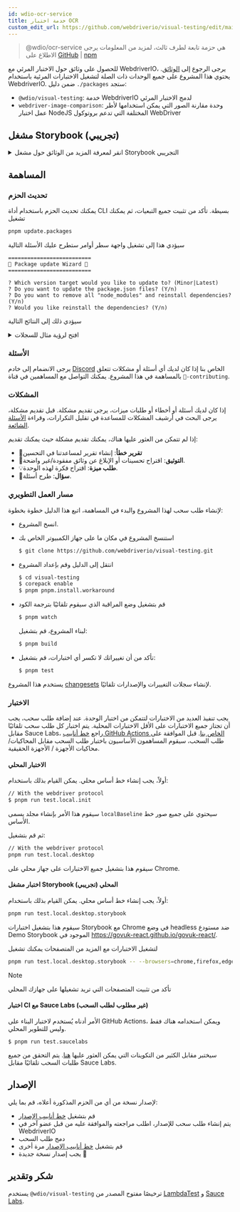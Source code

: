 ```yaml
---
id: wdio-ocr-service
title: خدمة اختبار OCR
custom_edit_url: https://github.com/webdriverio/visual-testing/edit/main/README.md
---
```



> @wdio/ocr-service هي حزمة تابعة لطرف ثالث، لمزيد من المعلومات يرجى الاطلاع على [GitHub](https://github.com/webdriverio/visual-testing) | [npm](https://www.npmjs.com/package/@wdio/ocr-service)

للحصول على وثائق حول الاختبار المرئي مع WebdriverIO، يرجى الرجوع إلى [الوثائق](https://webdriver.io/docs/visual-testing). يحتوي هذا المشروع على جميع الوحدات ذات الصلة لتشغيل الاختبارات المرئية باستخدام WebdriverIO. ضمن دليل `./packages` ستجد:

-   `@wdio/visual-testing`: خدمة WebdriverIO لدمج الاختبار المرئي
-   `webdriver-image-comparison`: وحدة مقارنة الصور التي يمكن استخدامها لأطر عمل اختبار NodeJS المختلفة التي تدعم بروتوكول WebDriver

## مشغل Storybook (تجريبي)

<details>
  <summary>انقر لمعرفة المزيد من الوثائق حول مشغل Storybook التجريبي</summary>

> مشغل Storybook لا يزال في مرحلة تجريبية، وستنتقل الوثائق لاحقًا إلى صفحات وثائق [WebdriverIO](https://webdriver.io/docs/visual-testing).

تدعم هذه الوحدة الآن Storybook مع مشغل مرئي جديد. يقوم هذا المشغل تلقائيًا بفحص مثيل Storybook محلي/بعيد وسينشئ لقطات شاشة لكل مكون. يمكن القيام بذلك عن طريق إضافة

```ts
export const config: WebdriverIO.Config = {
    // ...
    services: ["visual"],
    // ....
};
```

إلى `services` الخاصة بك وتشغيل `npx wdio tests/configs/wdio.local.desktop.storybook.conf.ts --storybook` من خلال سطر الأوامر.
سيستخدم Chrome في وضع headless كمتصفح افتراضي.

> [!NOTE]
>
> -   ستعمل معظم خيارات الاختبار المرئي أيضًا لمشغل Storybook، راجع وثائق [WebdriverIO](https://webdriver.io/docs/visual-testing).
> -   سيقوم مشغل Storybook بتجاوز جميع قدراتك ويمكنه التشغيل فقط على المتصفحات التي يدعمها، راجع [`--browsers`](#browsers).
> -   لا يدعم مشغل Storybook تكوينًا موجودًا يستخدم قدرات Multiremote وسيعرض خطأ.
> -   يدعم مشغل Storybook سطح المكتب فقط، وليس الويب المحمول.

### خيارات خدمة مشغل Storybook

يمكن تقديم خيارات الخدمة بهذه الطريقة

```ts
export const config: WebdriverIO.Config  = {
    // ...
    services: [
      [
        'visual',
        {
            // Some default options
            baselineFolder: join(process.cwd(), './__snapshots__/'),
            debug: true,
            // The storybook options, see cli options for the description
            storybook: {
                additionalSearchParams: new URLSearchParams({foo: 'bar', abc: 'def'}),
                clip: false,
                clipSelector: ''#some-id,
                numShards: 4,
                // `skipStories` can be a string ('example-button--secondary'),
                // an array (['example-button--secondary', 'example-button--small'])
                // or a regex which needs to be provided as as string ("/.*button.*/gm")
                skipStories: ['example-button--secondary', 'example-button--small'],
                url: 'https://www.bbc.co.uk/iplayer/storybook/',
                version: 6,
                // Optional - Allows overriding the baselines path. By default it will group the baselines by category and component (e.g. forms/input/baseline.png)
                getStoriesBaselinePath: (category, component) => `path__${category}__${component}`,
            },
        },
      ],
    ],
    // ....
}
```

### خيارات سطر أوامر مشغل Storybook

#### `--additionalSearchParams`

-   **النوع:** `string`
-   **إلزامي:** لا
-   **افتراضي:** ''
-   **مثال:** `npx wdio tests/configs/wdio.local.desktop.storybook.conf.ts --storybook --additionalSearchParams="foo=bar&abc=def"`

سيضيف معلمات بحث إضافية إلى عنوان URL الخاص بـ Storybook.
راجع وثائق [URLSearchParams](https://developer.mozilla.org/en-US/docs/Web/API/URLSearchParams) للحصول على مزيد من المعلومات. يجب أن تكون السلسلة النصية عبارة عن سلسلة URLSearchParams صالحة.

> [!NOTE]
> هناك حاجة إلى علامات الاقتباس المزدوجة لمنع تفسير الرمز `&` على أنه فاصل أوامر.
> على سبيل المثال، مع `--additionalSearchParams="foo=bar&abc=def"` سينشئ عنوان URL التالي لـ Storybook لاختبار القصص: `http://storybook.url/iframe.html?id=story-id&foo=bar&abc=def`.

#### `--browsers`

-   **النوع:** `string`
-   **إلزامي:** لا
-   **افتراضي:** `chrome`، يمكنك الاختيار من `chrome|firefox|edge|safari`
-   **مثال:** `npx wdio tests/configs/wdio.local.desktop.storybook.conf.ts --storybook --browsers=chrome,firefox,edge,safari`
-   **ملاحظة:** متوفر فقط من خلال واجهة سطر الأوامر

سيستخدم المتصفحات المقدمة لالتقاط لقطات شاشة للمكونات

> [!NOTE]
> تأكد من تثبيت المتصفحات التي تريد تشغيلها على جهازك المحلي

#### `--clip`

-   **النوع:** `boolean`
-   **إلزامي:** لا
-   **افتراضي:** `true`
-   **مثال:** `npx wdio tests/configs/wdio.local.desktop.storybook.conf.ts --storybook --clip=false`

عند تعطيله، سينشئ لقطة شاشة لمنفذ العرض. عند تمكينه، سينشئ لقطات شاشة للعناصر بناءً على [`--clipSelector`](#clipselector) مما سيقلل من كمية المساحة البيضاء حول لقطة شاشة المكون ويقلل من حجم لقطة الشاشة.

#### `--clipSelector`

-   **النوع:** `string`
-   **إلزامي:** لا
-   **افتراضي:** `#storybook-root > :first-child` لـ Storybook V7 و `#root > :first-child:not(script):not(style)` لـ Storybook V6، انظر أيضًا [`--version`](#version)
-   **مثال:** `npx wdio tests/configs/wdio.local.desktop.storybook.conf.ts --storybook --clipSelector="#some-id"`

هذا هو المحدد الذي سيتم استخدامه:

-   لتحديد العنصر لالتقاط لقطة الشاشة له
-   للعنصر للانتظار حتى يكون مرئيًا قبل التقاط لقطة شاشة

#### `--devices`

-   **النوع:** `string`
-   **إلزامي:** لا
-   **افتراضي:** يمكنك الاختيار من [`deviceDescriptors.ts`](https://github.com/webdriverio/visual-testing/blob/main/./packages/service/src/storybook/deviceDescriptors.ts)
-   **مثال:** `npx wdio tests/configs/wdio.local.desktop.storybook.conf.ts --storybook --devices="iPhone 14 Pro Max","Pixel 3 XL"`
-   **ملاحظة:** متوفر فقط من خلال واجهة سطر الأوامر

سيستخدم الأجهزة المقدمة التي تتطابق مع [`deviceDescriptors.ts`](https://github.com/webdriverio/visual-testing/blob/main/./packages/service/src/storybook/deviceDescriptors.ts) لالتقاط لقطات شاشة للمكونات

> [!NOTE]
>
> -   إذا كنت تفتقد تكوين جهاز، فلا تتردد في تقديم [طلب ميزة](https://github.com/webdriverio/visual-testing/issues/new?assignees=&labels=&projects=&template=--feature-request.md)
> -   هذا سيعمل فقط مع Chrome:
>     -   إذا قمت بتوفير `--devices` فإن جميع مثيلات Chrome ستعمل في وضع **محاكاة الجوال**
>     -   إذا قمت أيضًا بتوفير متصفحات أخرى غير Chrome، مثل `--devices --browsers=firefox,safari,edge` فسيضيف تلقائيًا Chrome في وضع محاكاة الجوال
> -   سينشئ مشغل Storybook افتراضيًا لقطات شاشة للعناصر، إذا كنت ترغب في رؤية لقطة الشاشة الكاملة لمحاكاة الجوال، فقم بتوفير `--clip=false` من خلال سطر الأوامر
> -   سيبدو اسم الملف على سبيل المثال مثل `__snapshots__/example/button/desktop_chrome/example-button--large-local-chrome-iPhone-14-Pro-Max-430x932-dpr-3.png`
> -   **[المصدر:](https://chromedriver.chromium.org/mobile-emulation#h.p_ID_167)** يمكن أن يكون اختبار موقع ويب للجوال على سطح المكتب باستخدام محاكاة الجوال مفيدًا، ولكن يجب أن يكون المختبرون على علم بوجود العديد من الاختلافات الدقيقة مثل:
>     -   وحدة معالجة رسومات مختلفة تمامًا، مما قد يؤدي إلى تغييرات كبيرة في الأداء؛
>     -   لا تتم محاكاة واجهة المستخدم للجوال (على وجه الخصوص، يؤثر إخفاء شريط عنوان URL على ارتفاع الصفحة)؛
>     -   النافذة المنبثقة للتوضيح (حيث تختار أحد الأهداف التي يمكن لمسها) غير مدعومة؛
>     -   العديد من واجهات برمجة التطبيقات للأجهزة (على سبيل المثال، حدث orientationchange) غير متوفرة.

#### `--headless`

-   **النوع:** `boolean`
-   **إلزامي:** لا
-   **افتراضي:** `true`
-   **مثال:** `npx wdio tests/configs/wdio.local.desktop.storybook.conf.ts --storybook --headless=false`
-   **ملاحظة:** متوفر فقط من خلال واجهة سطر الأوامر

سيقوم هذا بتشغيل الاختبارات افتراضيًا في وضع headless (عندما يدعم المتصفح ذلك) أو يمكن تعطيله

#### `--numShards`

-   **النوع:** `number`
-   **إلزامي:** لا
-   **افتراضي:** `true`
-   **مثال:** `npx wdio tests/configs/wdio.local.desktop.storybook.conf.ts --storybook --numShards=10`

هذا سيكون عدد المثيلات المتوازية التي سيتم استخدامها لتشغيل القصص. سيتم تحديد هذا بواسطة `maxInstances` في ملف `wdio.conf` الخاص بك.

> [!IMPORTANT]
> عند التشغيل في وضع `headless`، لا تزيد العدد إلى أكثر من 20 لمنع عدم الاستقرار بسبب قيود الموارد

#### `--skipStories`

-   **النوع:** `string|regex`
-   **إلزامي:** لا
-   **افتراضي:** null
-   **مثال:** `npx wdio tests/configs/wdio.local.desktop.storybook.conf.ts --storybook --skipStories="/.*button.*/gm"`

يمكن أن يكون هذا:

-   سلسلة نصية (`example-button--secondary,example-button--small`)
-   أو تعبير منتظم (`"/.*button.*/gm"`)

لتخطي قصص معينة. استخدم `id` للقصة التي يمكن العثور عليها في عنوان URL للقصة. على سبيل المثال، `id` في عنوان URL هذا `http://localhost:6006/?path=/story/example-page--logged-out` هو `example-page--logged-out`

#### `--url`

-   **النوع:** `string`
-   **إلزامي:** لا
-   **افتراضي:** `http://127.0.0.1:6006`
-   **مثال:** `npx wdio tests/configs/wdio.local.desktop.storybook.conf.ts --storybook --url="https://example.com"`

عنوان URL حيث يتم استضافة مثيل Storybook الخاص بك.

#### `--version`

-   **النوع:** `number`
-   **إلزامي:** لا
-   **افتراضي:** 7
-   **مثال:** `npx wdio tests/configs/wdio.local.desktop.storybook.conf.ts --storybook --version=6`

هذا هو إصدار Storybook، ويكون افتراضيًا `7`. هذا مطلوب لمعرفة ما إذا كان يجب استخدام [`clipSelector`](#clipselector) الخاص بالإصدار 6.

### اختبار التفاعل مع Storybook

يتيح لك اختبار تفاعل Storybook التفاعل مع المكون الخاص بك من خلال إنشاء نصوص مخصصة باستخدام أوامر WDIO لوضع المكون في حالة معينة. على سبيل المثال، انظر إلى مقتطف الشفرة أدناه:

```ts
import { browser, expect } from "@wdio/globals";

describe("Storybook Interaction", () => {
    it("should create screenshots for the logged in state when it logs out", async () => {
        const componentId = "example-page--logged-in";
        await browser.waitForStorybookComponentToBeLoaded({ id: componentId });

        await expect($("header")).toMatchElementSnapshot(
            `${componentId}-logged-in-state`
        );
        await $("button=Log out").click();
        await expect($("header")).toMatchElementSnapshot(
            `${componentId}-logged-out-state`
        );
    });

    it("should create screenshots for the logged out state when it logs in", async () => {
        const componentId = "example-page--logged-out";
        await browser.waitForStorybookComponentToBeLoaded({ id: componentId });

        await expect($("header")).toMatchElementSnapshot(
            `${componentId}-logged-out-state`
        );
        await $("button=Log in").click();
        await expect($("header")).toMatchElementSnapshot(
            `${componentId}-logged-in-state`
        );
    });
});
```

يتم تنفيذ اختباران على مكونين مختلفين. كل اختبار يحدد أولاً حالة ثم يلتقط لقطة شاشة. ستلاحظ أيضًا أنه تم تقديم أمر مخصص جديد، والذي يمكن العثور عليه [هنا](#new-custom-command).

يمكن حفظ ملف المواصفات أعلاه في مجلد وإضافته إلى سطر الأوامر باستخدام الأمر التالي:

```sh
pnpm run test.local.desktop.storybook.localhost -- --spec='tests/specs/storybook-interaction/*.ts'
```

سيقوم مشغل Storybook أولاً بمسح مثيل Storybook الخاص بك تلقائيًا ثم إضافة اختباراتك إلى القصص التي تحتاج إلى مقارنتها. إذا كنت لا ترغب في مقارنة المكونات التي تستخدمها لاختبار التفاعل مرتين، يمكنك إضافة مرشح لإزالة القصص "الافتراضية" من المسح عن طريق توفير مرشح [`--skipStories`](#--skipstories). سيبدو هذا كما يلي:

```sh
pnpm run test.local.desktop.storybook.localhost -- --skipStories="/example-page.*/gm" --spec='tests/specs/storybook-interaction/*.ts'
```

### أمر مخصص جديد

سيتم إضافة أمر مخصص جديد يسمى `browser.waitForStorybookComponentToBeLoaded({ id: 'componentId' })` إلى كائن `browser/driver` الذي سيقوم تلقائيًا بتحميل المكون والانتظار حتى يكتمل، لذلك لا تحتاج إلى استخدام طريقة `browser.url('url.com')`. يمكن استخدامه مثل هذا

```ts
import { browser, expect } from "@wdio/globals";

describe("Storybook Interaction", () => {
    it("should create screenshots for the logged in state when it logs out", async () => {
        const componentId = "example-page--logged-in";
        await browser.waitForStorybookComponentToBeLoaded({ id: componentId });

        await expect($("header")).toMatchElementSnapshot(
            `${componentId}-logged-in-state`
        );
        await $("button=Log out").click();
        await expect($("header")).toMatchElementSnapshot(
            `${componentId}-logged-out-state`
        );
    });

    it("should create screenshots for the logged out state when it logs in", async () => {
        const componentId = "example-page--logged-out";
        await browser.waitForStorybookComponentToBeLoaded({ id: componentId });

        await expect($("header")).toMatchElementSnapshot(
            `${componentId}-logged-out-state`
        );
        await $("button=Log in").click();
        await expect($("header")).toMatchElementSnapshot(
            `${componentId}-logged-in-state`
        );
    });
});
```

الخيارات هي:

#### `additionalSearchParams`

-   **النوع:** [`URLSearchParams`](https://developer.mozilla.org/en-US/docs/Web/API/URLSearchParams)
-   **إلزامي:** لا
-   **افتراضي:** `new URLSearchParams()`
-   **مثال:**

```ts
await browser.waitForStorybookComponentToBeLoaded({
    additionalSearchParams: new URLSearchParams({ foo: "bar", abc: "def" }),
    id: "componentId",
});
```

سيضيف هذا معلمات بحث إضافية إلى عنوان URL الخاص بـ Storybook، في المثال أعلاه سيكون العنوان `http://storybook.url/iframe.html?id=story-id&foo=bar&abc=def`.
راجع وثائق [URLSearchParams](https://developer.mozilla.org/en-US/docs/Web/API/URLSearchParams) للحصول على مزيد من المعلومات.

#### `clipSelector`

-   **النوع:** `string`
-   **إلزامي:** لا
-   **افتراضي:** `#storybook-root > :first-child` لـ Storybook V7 و `#root > :first-child:not(script):not(style)` لـ Storybook V6
-   **مثال:**

```ts
await browser.waitForStorybookComponentToBeLoaded({
    clipSelector: "#your-selector",
    id: "componentId",
});
```

هذا هو المحدد الذي سيتم استخدامه:

-   لتحديد العنصر لالتقاط لقطة الشاشة له
-   للعنصر للانتظار حتى يكون مرئيًا قبل التقاط لقطة شاشة

#### `id`

-   **النوع:** `string`
-   **إلزامي:** نعم
-   **مثال:**

```ts
await browser.waitForStorybookComponentToBeLoaded({ '#your-selector', id: 'componentId' })
```

استخدم `id` للقصة التي يمكن العثور عليها في عنوان URL للقصة. على سبيل المثال، `id` في عنوان URL هذا `http://localhost:6006/?path=/story/example-page--logged-out` هو `example-page--logged-out`

#### `timeout`

-   **النوع:** `number`
-   **إلزامي:** لا
-   **افتراضي:** 1100 مللي ثانية
-   **مثال:**

```ts
await browser.waitForStorybookComponentToBeLoaded({
    id: "componentId",
    timeout: 20000,
});
```

أقصى مهلة نريد الانتظار خلالها حتى يكون المكون مرئيًا بعد التحميل على الصفحة

#### `url`

-   **النوع:** `string`
-   **إلزامي:** لا
-   **افتراضي:** `http://127.0.0.1:6006`
-   **مثال:**

```ts
await browser.waitForStorybookComponentToBeLoaded({
    id: "componentId",
    url: "https://your.url",
});
```

عنوان URL حيث يتم استضافة مثيل Storybook الخاص بك.

</details>

## المساهمة

### تحديث الحزم

يمكنك تحديث الحزم باستخدام أداة CLI بسيطة. تأكد من تثبيت جميع التبعيات، ثم يمكنك تشغيل

```sh
pnpm update.packages
```

سيؤدي هذا إلى تشغيل واجهة سطر أوامر ستطرح عليك الأسئلة التالية

```logs
==========================
🤖 Package update Wizard 🧙
==========================

? Which version target would you like to update to? (Minor|Latest)
? Do you want to update the package.json files? (Y/n)
? Do you want to remove all "node_modules" and reinstall dependencies? (Y/n)
? Would you like reinstall the dependencies? (Y/n)
```

سيؤدي ذلك إلى النتائج التالية

<details>
    <summary>افتح لرؤية مثال للسجلات</summary>
    
```logs
==========================
🤖 Package update Wizard 🧙
==========================

? Which version target would you like to update to? Minor
? Do you want to update the package.json files? yes
Updating root 'package.json' for minor updates...
Updating packages for minor updates in /Users/wswebcreation/Git/wdio/visual-testing...
Using pnpm
Upgrading /Users/wswebcreation/Git/wdio/visual-testing/package.json
[====================] 38/38 100%

@typescript-eslint/eslint-plugin ^8.7.0 → ^8.8.0
@typescript-eslint/parser ^8.7.0 → ^8.8.0
@typescript-eslint/utils ^8.7.0 → ^8.8.0
@vitest/coverage-v8 ^2.1.1 → ^2.1.2
vitest ^2.1.1 → ^2.1.2

Run pnpm install to install new versions.
Updating packages for minor updates in /Users/wswebcreation/Git/wdio/visual-testing/packages/ocr-service...
Using pnpm
Upgrading /Users/wswebcreation/Git/wdio/visual-testing/packages/ocr-service/package.json
[====================] 11/11 100%

All dependencies match the minor package versions :)
Updating packages for minor updates in /Users/wswebcreation/Git/wdio/visual-testing/packages/visual-reporter...
Using pnpm
Upgrading /Users/wswebcreation/Git/wdio/visual-testing/packages/visual-reporter/package.json
[====================] 11/11 100%

eslint-config-next 14.2.13 → 14.2.14
next 14.2.13 → 14.2.14

Run pnpm install to install new versions.
Updating packages for minor updates in /Users/wswebcreation/Git/wdio/visual-testing/packages/visual-service...
Using pnpm
Upgrading /Users/wswebcreation/Git/wdio/visual-testing/packages/visual-service/package.json
[====================] 5/5 100%

All dependencies match the minor package versions :)
Updating packages for minor updates in /Users/wswebcreation/Git/wdio/visual-testing/packages/webdriver-image-comparison...
Using pnpm
Upgrading /Users/wswebcreation/Git/wdio/visual-testing/packages/webdriver-image-comparison/package.json
[====================] 8/8 100%

All dependencies match the minor package versions :)
? Do you want to remove all "node_modules" and reinstall dependencies? yes
Removing root dependencies in /Users/wswebcreation/Git/wdio/visual-testing...
Removing dependencies in ocr-service...
Removing dependencies in visual-reporter...
Removing dependencies in visual-service...
Removing dependencies in webdriver-image-comparison...
? Would you like reinstall the dependencies? yes
Installing dependencies in /Users/wswebcreation/Git/wdio/visual-testing...

> @wdio/visual-testing-monorepo@ pnpm.install.workaround /Users/wswebcreation/Git/wdio/visual-testing
> pnpm install --shamefully-hoist

Scope: all 5 workspace projects
Lockfile is up to date, resolution step is skipped
Packages: +1274
++++++++++++++++++++++++++++++++++++++++++++++++++++++++++++++++++++++++++++++++++++++++++++++++++++++++++++++++++
Progress: resolved 1274, reused 1265, downloaded 0, added 1274, done

dependencies:

-   @wdio/ocr-service 2.0.0 <- packages/ocr-service
-   @wdio/visual-service 6.0.0 <- packages/visual-service

devDependencies:

-   @changesets/cli 2.27.8
-   @inquirer/prompts 5.5.0
-   @tsconfig/node20 20.1.4
-   @types/eslint 9.6.1
-   @types/jsdom 21.1.7
-   @types/node 20.16.4
-   @types/react 18.3.5
-   @types/react-dom 18.3.0
-   @types/xml2js 0.4.14
-   @typescript-eslint/eslint-plugin 8.8.0
-   @typescript-eslint/parser 8.8.0
-   @typescript-eslint/utils 8.8.0
-   @vitest/coverage-v8 2.1.2
-   @wdio/appium-service 9.1.2
-   @wdio/cli 9.1.2
-   @wdio/globals 9.1.2
-   @wdio/local-runner 9.1.2
-   @wdio/mocha-framework 9.1.2
-   @wdio/sauce-service 9.1.2
-   @wdio/shared-store-service 9.1.2
-   @wdio/spec-reporter 9.1.2
-   @wdio/types 9.1.2
-   eslint 9.11.1
-   eslint-plugin-import 2.30.0
-   eslint-plugin-unicorn 55.0.0
-   eslint-plugin-wdio 9.0.8
-   husky 9.1.6
-   jsdom 25.0.1
-   pnpm-run-all2 6.2.3
-   release-it 17.6.0
-   rimraf 6.0.1
-   saucelabs 8.0.0
-   ts-node 10.9.2
-   typescript 5.6.2
-   vitest 2.1.2
-   webdriverio 9.1.2

. prepare$ husky
└─ Done in 204ms
Done in 9.5s
All packages updated!

````

</details>

### الأسئلة

يرجى الانضمام إلى خادم [Discord](https://discord.webdriver.io) الخاص بنا إذا كان لديك أي أسئلة أو مشكلات تتعلق بالمساهمة في هذا المشروع. يمكنك التواصل مع المساهمين في قناة `🙏-contributing`.

### المشكلات

إذا كان لديك أسئلة أو أخطاء أو طلبات ميزات، يرجى تقديم مشكلة. قبل تقديم مشكلة، يرجى البحث في أرشيف المشكلات للمساعدة في تقليل التكرارات، وقراءة [الأسئلة الشائعة](https://webdriver.io/docs/visual-testing/faq/).

إذا لم تتمكن من العثور عليها هناك، يمكنك تقديم مشكلة حيث يمكنك تقديم:

-   🐛**تقرير خطأ**: إنشاء تقرير لمساعدتنا في التحسين
-   📖**التوثيق**: اقتراح تحسينات أو الإبلاغ عن وثائق مفقودة/غير واضحة.
-   💡**طلب ميزة**: اقتراح فكرة لهذه الوحدة.
-   💬**سؤال**: طرح أسئلة.

### مسار العمل التطويري

لإنشاء طلب سحب لهذا المشروع والبدء في المساهمة، اتبع هذا الدليل خطوة بخطوة:

-   انسخ المشروع.
-   استنسخ المشروع في مكان ما على جهاز الكمبيوتر الخاص بك

    ```sh
    $ git clone https://github.com/webdriverio/visual-testing.git
    ```

-   انتقل إلى الدليل وقم بإعداد المشروع

    ```sh
    $ cd visual-testing
    $ corepack enable
    $ pnpm pnpm.install.workaround
    ```

-   قم بتشغيل وضع المراقبة الذي سيقوم تلقائيًا بترجمة الكود

    ```sh
    $ pnpm watch
    ```

    لبناء المشروع، قم بتشغيل:

    ```sh
    $ pnpm build
    ```

-   تأكد من أن تغييراتك لا تكسر أي اختبارات، قم بتشغيل:

    ```sh
    $ pnpm test
    ```

يستخدم هذا المشروع [changesets](https://github.com/changesets/changesets) لإنشاء سجلات التغييرات والإصدارات تلقائيًا.

### الاختبار

يجب تنفيذ العديد من الاختبارات لتتمكن من اختبار الوحدة. عند إضافة طلب سحب، يجب أن تجتاز جميع الاختبارات على الأقل الاختبارات المحلية. يتم اختبار كل طلب سحب تلقائيًا مقابل Sauce Labs، راجع [خط أنابيب GitHub Actions الخاص بنا](https://github.com/webdriverio/visual-testing/actions/workflows/tests.yml). قبل الموافقة على طلب السحب، سيقوم المساهمون الأساسيون باختبار طلب السحب مقابل المحاكيات/محاكيات الأجهزة / الأجهزة الحقيقية.

#### الاختبار المحلي

أولاً، يجب إنشاء خط أساس محلي. يمكن القيام بذلك باستخدام:

```sh
// With the webdriver protocol
$ pnpm run test.local.init
````

سيقوم هذا الأمر بإنشاء مجلد يسمى `localBaseline` سيحتوي على جميع صور خط الأساس.

ثم قم بتشغيل:

```sh
// With the webdriver protocol
pnpm run test.local.desktop
```

سيقوم هذا بتشغيل جميع الاختبارات على جهاز محلي على Chrome.

#### اختبار مشغل Storybook المحلي (تجريبي)

أولاً، يجب إنشاء خط أساس محلي. يمكن القيام بذلك باستخدام:

```sh
pnpm run test.local.desktop.storybook
```

سيقوم هذا بتشغيل اختبارات Storybook مع Chrome في وضع headless ضد مستودع Demo Storybook الموجود في https://govuk-react.github.io/govuk-react/.

لتشغيل الاختبارات مع المزيد من المتصفحات يمكنك تشغيل

```sh
pnpm run test.local.desktop.storybook -- --browsers=chrome,firefox,edge,safari
```

> [!NOTE]
> تأكد من تثبيت المتصفحات التي تريد تشغيلها على جهازك المحلي

#### اختبار CI مع Sauce Labs (غير مطلوب لطلب السحب)

الأمر أدناه يُستخدم لاختبار البناء على GitHub Actions، ويمكن استخدامه هناك فقط وليس للتطوير المحلي.

```
$ pnpm run test.saucelabs
```

سيختبر مقابل الكثير من التكوينات التي يمكن العثور عليها [هنا](https://github.com/webdriverio/visual-testing/blob/main/./tests/configs/wdio.saucelabs.web.conf.ts).
يتم التحقق من جميع طلبات السحب تلقائيًا مقابل Sauce Labs.

## الإصدار

لإصدار نسخة من أي من الحزم المذكورة أعلاه، قم بما يلي:

-   قم بتشغيل [خط أنابيب الإصدار](https://github.com/webdriverio/visual-testing/actions/workflows/release.yml)
-   يتم إنشاء طلب سحب للإصدار، اطلب مراجعته والموافقة عليه من قبل عضو آخر في WebdriverIO
-   دمج طلب السحب
-   قم بتشغيل [خط أنابيب الإصدار](https://github.com/webdriverio/visual-testing/actions/workflows/release.yml) مرة أخرى
-   يجب إصدار نسخة جديدة 🎉

## شكر وتقدير

يستخدم `@wdio/visual-testing` ترخيصًا مفتوح المصدر من [LambdaTest](https://www.lambdatest.com/) و [Sauce Labs](https://saucelabs.com/).